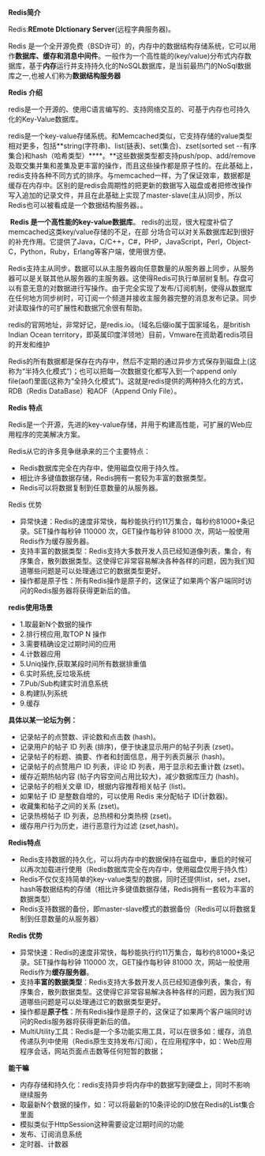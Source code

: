**Redis简介**

Redis:**REmote DIctionary Server**(远程字典服务器)。

Redis 是一个全开源免费（BSD许可）的，内存中的数据结构存储系统，它可以用作**数据库、缓存和消息中间件**。一般作为一个高性能的(key/value)分布式内存数据库，基于**内存**运行并支持持久化的NoSQL数据库，是当前最热门的NoSql数据库之一,也被人们称为**数据结构服务器**



**Redis 介绍**     

​        redis是一个开源的、使用C语言编写的、支持网络交互的、可基于内存也可持久化的Key-Value数据库。

​        redis是一个key-value存储系统。和Memcached类似，它支持存储的value类型相对更多，包括**string(字符串)、list(链表)、set(集合)、zset(sorted set --有序集合)和hash（哈希类型）****。**这些数据类型都支持push/pop、add/remove及取交集并集和差集及更丰富的操作，而且这些操作都是原子性的。在此基础上，redis支持各种不同方式的排序。与memcached一样，为了保证效率，数据都是缓存在内存中。区别的是redis会周期性的把更新的数据写入磁盘或者把修改操作写入追加的记录文件，并且在此基础上实现了master-slave(主从)同步，所以Redis也可以被看成是一个数据结构服务器。。

​        **Redis 是一个高性能的key-value数据库**。 redis的出现，很大程度补偿了memcached这类key/value存储的不足，在部 分场合可以对关系数据库起到很好的补充作用。它提供了Java，C/C++，C#，PHP，JavaScript，Perl，Object-C，Python，Ruby，Erlang等客户端，使用很方便。

​        Redis支持主从同步。数据可以从主服务器向任意数量的从服务器上同步，从服务器可以是关联其他从服务器的主服务器。这使得Redis可执行单层树复制。存盘可以有意无意的对数据进行写操作。由于完全实现了发布/订阅机制，使得从数据库在任何地方同步树时，可订阅一个频道并接收主服务器完整的消息发布记录。同步对读取操作的可扩展性和数据冗余很有帮助。

​        redis的官网地址，非常好记，是redis.io。（域名后缀io属于国家域名，是british Indian Ocean territory，即英属印度洋领地）目前，Vmware在资助着redis项目的开发和维护

​        Redis的所有数据都是保存在内存中，然后不定期的通过异步方式保存到磁盘上(这称为“半持久化模式”)；也可以把每一次数据变化都写入到一个append only file(aof)里面(这称为“全持久化模式”)。这就是redis提供的两种持久化的方式，RDB（Redis DataBase）和AOF（Append Only File）。



**Redis 特点**

Redis是一个开源，先进的key-value存储，并用于构建高性能，可扩展的Web应用程序的完美解决方案。

Redis从它的许多竞争继承来的三个主要特点：

- Redis数据库完全在内存中，使用磁盘仅用于持久性。
- 相比许多键值数据存储，Redis拥有一套较为丰富的数据类型。
- Redis可以将数据复制到任意数量的从服务器。

Redis 优势

- 异常快速：Redis的速度非常快，每秒能执行约11万集合，每秒约81000+条记录。SET操作每秒钟 110000 次，GET操作每秒钟 81000 次，网站一般使用Redis作为缓存服务器。
- 支持丰富的数据类型：Redis支持大多数开发人员已经知道像列表，集合，有序集合，散列数据类型。这使得它非常容易解决各种各样的问题，因为我们知道哪些问题是可以处理通过它的数据类型更好。
- 操作都是原子性：所有Redis操作是原子的，这保证了如果两个客户端同时访问的Redis服务器将获得更新后的值。





**redis使用场景**

- 1.取最新N个数据的操作
- 2.排行榜应用,取TOP N 操作
- 3.需要精确设定过期时间的应用
- 4.计数器应用
- 5.Uniq操作,获取某段时间所有数据排重值
- 6.实时系统,反垃圾系统
- 7.Pub/Sub构建实时消息系统
- 8.构建队列系统
- 9.缓存



**具体以某一论坛为例：**

- 记录帖子的点赞数、评论数和点击数 (hash)。
-  记录用户的帖子 ID 列表 (排序)，便于快速显示用户的帖子列表 (zset)。 
- 记录帖子的标题、摘要、作者和封面信息，用于列表页展示 (hash)。 
- 记录帖子的点赞用户 ID 列表，评论 ID 列表，用于显示和去重计数 (zset)。 
- 缓存近期热帖内容 (帖子内容空间占用比较大)，减少数据库压力 (hash)。 
- 记录帖子的相关文章 ID，根据内容推荐相关帖子 (list)。 
- 如果帖子 ID 是整数自增的，可以使用 Redis 来分配帖子 ID(计数器)。 
- 收藏集和帖子之间的关系 (zset)。 
- 记录热榜帖子 ID 列表，总热榜和分类热榜 (zset)。 
- 缓存用户行为历史，进行恶意行为过滤 (zset,hash)。



**Redis特点**

- Redis支持数据的持久化，可以将内存中的数据保持在磁盘中，重启的时候可以再次加载进行使用（Redis数据库完全在内存中，使用磁盘仅用于持久性）
- Redis不仅仅支持简单的key-value类型的数据，同时还提供list，set，zset，hash等数据结构的存储（相比许多键值数据存储，Redis拥有一套较为丰富的数据类型）
- Redis支持数据的备份，即master-slave模式的数据备份（Redis可以将数据复制到任意数量的从服务器）



**Redis 优势**

- 异常快速：Redis的速度非常快，每秒能执行约11万集合，每秒约81000+条记录。SET操作每秒钟 110000 次，GET操作每秒钟 81000 次，网站一般使用Redis作为**缓存服务器**。
- 支持**丰富的数据类型**：Redis支持大多数开发人员已经知道像列表，集合，有序集合，散列数据类型。这使得它非常容易解决各种各样的问题，因为我们知道哪些问题是可以处理通过它的数据类型更好。
- 操作都是**原子性**：所有Redis操作是原子的，这保证了如果两个客户端同时访问的Redis服务器将获得更新后的值。
- MultiUtility工具：Redis是一个多功能实用工具，可以在很多如：缓存，消息传递队列中使用（Redis原生支持发布/订阅），在应用程序中，如：Web应用程序会话，网站页面点击数等任何短暂的数据；



**能干嘛**

- 内存存储和持久化：redis支持异步将内存中的数据写到硬盘上，同时不影响继续服务
- 取最新N个数据的操作，如：可以将最新的10条评论的ID放在Redis的List集合里面
- 模拟类似于HttpSession这种需要设定过期时间的功能
- 发布、订阅消息系统
- 定时器、计数器